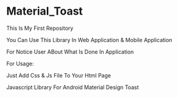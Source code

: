# Material_Toast
This Is My First Repository

You Can Use This Library In Web Application & Mobile Application

For Notice User ABout What Is Done In Application

For Usage:

Just Add Css & Js File To Your Html Page

Javascript Library For Android Material Design Toast


